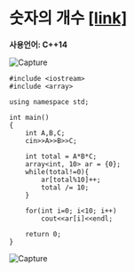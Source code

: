 # 숫자의 개수 [[link]](https://www.acmicpc.net/problem/2577)
**사용언어: C++14**

![Capture](https://user-images.githubusercontent.com/38516906/65931841-3bab4800-e3d9-11e9-8b9a-ccafca6255c5.PNG)

```
#include <iostream>
#include <array>

using namespace std;

int main()
{
    int A,B,C;
    cin>>A>>B>>C;
    
    int total = A*B*C;
    array<int, 10> ar = {0};
    while(total!=0){
        ar[total%10]++;
        total /= 10;
    }
    
    for(int i=0; i<10; i++)
        cout<<ar[i]<<endl;
    
    return 0;
}
```
![Capture](https://user-images.githubusercontent.com/38516906/65931773-13234e00-e3d9-11e9-8423-cd46a1679439.PNG)
